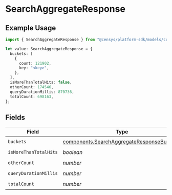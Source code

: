# SearchAggregateResponse

## Example Usage

```typescript
import { SearchAggregateResponse } from "@censys/platform-sdk/models/components";

let value: SearchAggregateResponse = {
  buckets: [
    {
      count: 121902,
      key: "<key>",
    },
  ],
  isMoreThanTotalHits: false,
  otherCount: 174546,
  queryDurationMillis: 870736,
  totalCount: 698163,
};
```

## Fields

| Field                                                                                                  | Type                                                                                                   | Required                                                                                               | Description                                                                                            |
| ------------------------------------------------------------------------------------------------------ | ------------------------------------------------------------------------------------------------------ | ------------------------------------------------------------------------------------------------------ | ------------------------------------------------------------------------------------------------------ |
| `buckets`                                                                                              | [components.SearchAggregateResponseBucket](../../models/components/searchaggregateresponsebucket.md)[] | :heavy_check_mark:                                                                                     | N/A                                                                                                    |
| `isMoreThanTotalHits`                                                                                  | *boolean*                                                                                              | :heavy_check_mark:                                                                                     | N/A                                                                                                    |
| `otherCount`                                                                                           | *number*                                                                                               | :heavy_check_mark:                                                                                     | N/A                                                                                                    |
| `queryDurationMillis`                                                                                  | *number*                                                                                               | :heavy_check_mark:                                                                                     | N/A                                                                                                    |
| `totalCount`                                                                                           | *number*                                                                                               | :heavy_check_mark:                                                                                     | N/A                                                                                                    |